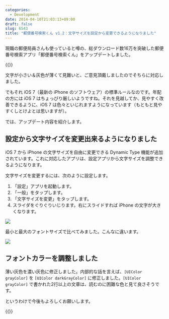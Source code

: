 ```yaml
---
categories:
  - Development
date: 2014-04-10T21:03:13+09:00
draft: false
slug: 6543
title: "郵便番号検索くん v1.2：文字サイズを設定から変更できるようになりました"
---
```


現職の郵便局員さんも使っていると噂の、総ダウンロード数16万を突破した郵便番号検索アプリ「郵便番号検索くん」をアップデートしました。

{{<app id="578073498" title="オフライン郵便番号検索の決定版！ -  郵便番号検索くん" src="https://a1423.phobos.apple.com/us/r30/Purple6/v4/95/d5/6c/95d56cd7-45de-619d-1022-311b4a4382e6/mzl.lwrxntug.100x100-75.png">}}

文字が小さい＆灰色が薄くて見難いと、ご意見頂戴しましたのでそちらに対応しました。

でもそれ iOS 7（最新の iPhone のソフトウェア）の標準ルールなのです。年配の方には iOS 7 はちょっぴり厳しいようですね。それを見越してか、見やすく改善できるように、iOS 7 は色々といじれますようになっています（もともと見やすくしとけよとは思いますが）。

では、アップデート内容を紹介します。

## 設定から文字サイズを変更出来るようになりました

iOS 7 から iPhone の文字サイズを自由に変更できる Dynamic Type 機能が追加されています。これに対応したアプリは、設定アプリから文字サイズを調整できるようになります。

文字サイズを変更するには、次のように設定します。

1. 「設定」アプリを起動します。
1. 「一般」をタップします。
1. 「文字サイズを変更」をタップします。
1. スライダをぐりぐりいじります。右にスライドすれば iPhone の文字が大きくなります。

![](/images/2014/04/6543_1.png)

最小と最大のフォントサイズで比べてみました。こんなに違います。

![](/images/2014/04/6543_2.png)

## フォントカラーを調整しました

薄い灰色を濃い灰色に修正しました。内部的な話を言えば、`[UIColor grayColor]` を `[UIColor darkGrayColor]` に修正しました。`[UIColor grayColor]` で書かれた2行以上の文章は、読むのに困難な色と見て良さそうです。

というわけで今後もよろしくお願いします。

{{<app id="578073498" title="オフライン郵便番号検索の決定版！ -  郵便番号検索くん" src="https://a1423.phobos.apple.com/us/r30/Purple6/v4/95/d5/6c/95d56cd7-45de-619d-1022-311b4a4382e6/mzl.lwrxntug.100x100-75.png">}}

